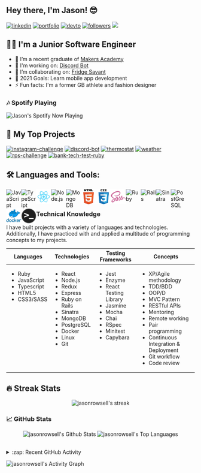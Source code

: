## Hey there, I'm Jason! 😎

 <a href="https://www.linkedin.com/in/jason-rowsell">
    <img alt="linkedin" title="My LinkedIn Page" src="https://img.shields.io/badge/LinkedIn-0077B5?style=for-the-badge&logo=linkedin&logoColor=white"></a>
     <a href="#">
    <img alt="portfolio" title="My Portfolio" src="https://img.shields.io/badge/Website-3b5998?style=for-the-badge&logo=google-chrome&logoColor=white"></a>
  <a href="#">
    <img alt="devto" title="My Dev Page" src="https://img.shields.io/badge/dev.to-0A0A0A?style=for-the-badge&logo=dev.to&logoColor=white"></a>
   <a href="https://github.com/jasonrowsell">
    <img alt="followers" title="Follow me on Github" src="https://img.shields.io/github/followers/jasonrowsell?color=236ad3&labelColor=1155ba&style=for-the-badge&logo=github&label=Follow"/></a>
     <a href="https://www.codewars.com/users/jasonrowsell">
    <img src="https://img.shields.io/badge/CodeWars-%23AD2C27?style=for-the-badge&logo=codewars&logoColor=white"/></a>

## 👨‍💻 I'm a Junior Software Engineer

- 🌱 I’m a recent graduate of [Makers Academy](https://makers.tech/about-us/)
- 🚀 I'm working on: [Discord Bot](https://github.com/jasonrowsell/discord-bot)
- 🎯 I’m collaborating on: [Fridge Savant](https://github.com/jasonrowsell/fridge-savant-client)
- 🥅 2021 Goals: Learn mobile app development
- ⚡ Fun facts: I'm a former GB athlete and fashion designer

### 🎶 Spotify Playing

<img src="https://jasonrowsell-now-playing.vercel.app/api/spotify" alt="Jason's Spotify Now Playing" width="400" />

## 🚀 My Top Projects

<p align="left">
  <a href="https://github.com/jasonrowsell/instagram-challenge"><img width="282" src="https://denvercoder1-github-readme-stats.vercel.app/api/pin/?username=jasonrowsell&repo=instagram-challenge&show_icons=false&count_private=true&theme=react&hide_border=true&bg_color=1F222A" alt="instagram-challenge"></a>
  <a href="https://github.com/jasonrowsell/discord-bot"><img width="282" src="https://denvercoder1-github-readme-stats.vercel.app/api/pin/?username=jasonrowsell&repo=discord-bot&show_icons=false&count_private=true&theme=react&hide_border=true&bg_color=1F222A" alt="discord-bot"></a>
  <a href="https://github.com/jasonrowsell/thermostat"><img width="282" src="https://denvercoder1-github-readme-stats.vercel.app/api/pin/?username=jasonrowsell&repo=thermostat&show_icons=false&count_private=true&theme=react&hide_border=true&bg_color=1F222A" alt="thermostat"></a>
  <a href="https://github.com/jasonrowsell/weather"><img width="282" src="https://denvercoder1-github-readme-stats.vercel.app/api/pin/?username=jasonrowsell&repo=weather&show_icons=false&count_private=true&theme=react&hide_border=true&bg_color=1F222A" alt="weather"></a>
  <a href="https://github.com/jasonrowsell/rps-challenge"><img width="282" src="https://denvercoder1-github-readme-stats.vercel.app/api/pin?username=jasonrowsell&repo=rps-challenge&show_icons=false&count_private=true&theme=react&hide_border=true&bg_color=1F222A" alt="rps-challenge"></a>
  <a href="https://github.com/jasonrowsell/bank-tech-test-ruby"><img width="282" src="https://denvercoder1-github-readme-stats.vercel.app/api/pin/?username=jasonrowsell&repo=bank-tech-test-ruby&show_icons=false&count_private=true&theme=react&hide_border=true&bg_color=1F222A" alt="bank-tech-test-ruby"></a>
</p>

## 🛠 Languages and Tools:


<img align="left" alt="JavaScript" width="40px" src="https://cdn.svgporn.com/logos/javascript.svg" />
<img align="left" alt="TypeScript" width="40px" src="https://cdn.svgporn.com/logos/typescript-icon.svg" />
<img align="left" alt="React" width="40px" src="https://raw.githubusercontent.com/github/explore/80688e429a7d4ef2fca1e82350fe8e3517d3494d/topics/react/react.png" />
<img align="left" alt="Node.js" width="40px" src="https://cdn.svgporn.com/logos/nodejs-icon.svg" />
<img align="left" alt="Mongo DB" width="40px" src="https://img.icons8.com/color/452/mongodb.png" />
<img align="left" alt="HTML5" width="40px" src="https://raw.githubusercontent.com/github/explore/80688e429a7d4ef2fca1e82350fe8e3517d3494d/topics/html/html.png" />
<img align="left" alt="CSS3" width="40px" src="https://raw.githubusercontent.com/github/explore/80688e429a7d4ef2fca1e82350fe8e3517d3494d/topics/css/css.png" />
<img align="left" alt="Sass" width="40px" src="https://raw.githubusercontent.com/github/explore/80688e429a7d4ef2fca1e82350fe8e3517d3494d/topics/sass/sass.png" />
<img align="left" alt="Ruby" width="40px" src="https://cdn.svgporn.com/logos/ruby.svg" />
<img align="left" alt="Rails" width="40px" src="https://pbs.twimg.com/media/CZGHPChUAAA3jqE.png" />
<img align="left" alt="Sinatra" width="40px" src="https://cdn.svgporn.com/logos/sinatra.svg" />
<img align="left" alt="PostGreSQL" width="40px" src="https://cdn.svgporn.com/logos/postgresql.svg" />
<img align="left" alt="Docker" width="40px" src="https://raw.githubusercontent.com/github/explore/80688e429a7d4ef2fca1e82350fe8e3517d3494d/topics/docker/docker.png" />
<img align="left" alt="Terminal" width="40px" src="https://raw.githubusercontent.com/github/explore/80688e429a7d4ef2fca1e82350fe8e3517d3494d/topics/terminal/terminal.png" />

<br/>

<br/>

### Technical Knowledge

I have built projects with a variety of languages and technologies. Additionally, I have practiced with and applied a multitude of programming concepts to my projects.

<table>
  <thead>
    <tr>
      <th>Languages</th>
      <th>Technologies</th>
      <th>Testing Frameworks</th>
      <th>Concepts</th>
    </tr>
  </thead>
  <tbody>
    <tr>
      <td style="vertical-align: top">
        <ul>
         <li>Ruby</li>
          <li>JavaScript</li>
          <li>Typescript</li>
          <li>HTML5</li>
          <li>CSS3/SASS</li>
        </ul>
      </td>
      <td style="vertical-align: top">
        <ul>
          <li>React</li>
          <li>Node.js</li>
          <li>Redux</li>
          <li>Express</li>
          <li>Ruby on Rails</li>
          <li>Sinatra</li>
          <li>MongoDB</li>
          <li>PostgreSQL</li>
          <li>Docker</li>
          <li>Linux</li>
          <li>Git</li>
        </ul>
      </td>
      <td style="vertical-align: top">
        <ul>
          <li>Jest</li>
          <li>Enzyme</li>
          <li>React Testing Library</li>
          <li>Jasmine</li>
          <li>Mocha</li>
          <li>Chai</li>
          <li>RSpec</li>
          <li>Minitest</li>
          <li>Capybara</li>
        </ul>
      </td>
      <td style="vertical-align: top">
        <ul>
          <li>XP/Agile methodology</li>
          <li>TDD/BDD</li>
          <li>OOP/D</li>
          <li>MVC Pattern</li>
          <li>RESTful APIs</li>
          <li>Mentoring</li>
          <li>Remote working</li>
          <li>Pair programming</li>
          <li>Continuous Integration & Deployment</li>
          <li>Git workflow</li>
          <li>Code review</li>
        </ul>
      </td>
    </tr>
  </tbody>
</table>

## 🔥 Streak Stats

<p align="center">
    <img title="My streak stats" alt="jasonrowsell's streak" src="https://github-readme-streak-stats.herokuapp.com/?user=jasonrowsell&theme=black-ice&hide_border=true&stroke=0000&background=060A0CD0"/>
  <p align="center"></p>
</p>

### 📈 GitHub Stats

<p align="center">
    <img alt="jasonrowsell's Github Stats" src="https://github-readme-stats.vercel.app/api?username=jasonrowsell&show_icons=true&count_private=true&theme=react&hide_border=true&bg_color=0D1117" /></a>
  <img alt="jasonrowsell's Top Languages" src="https://github-readme-stats.vercel.app/api/top-langs/?username=jasonrowsell&langs_count=8&count_private=true&layout=compact&theme=react&hide_border=true&bg_color=0D1117&hide=html,css" /></a>
</p>

<br />

<details>
  <summary>:zap: Recent GitHub Activity</summary>

<!--START_SECTION:activity-->
1. 🎉 Merged PR [#21](https://github.com/jasonrowsell/fridge-savant-client/pull/21) in [jasonrowsell/fridge-savant-client](https://github.com/jasonrowsell/fridge-savant-client)
2. 💪 Opened PR [#21](https://github.com/jasonrowsell/fridge-savant-client/pull/21) in [jasonrowsell/fridge-savant-client](https://github.com/jasonrowsell/fridge-savant-client)
3. 🎉 Merged PR [#20](https://github.com/jasonrowsell/fridge-savant-client/pull/20) in [jasonrowsell/fridge-savant-client](https://github.com/jasonrowsell/fridge-savant-client)
4. 🎉 Merged PR [#19](https://github.com/jasonrowsell/fridge-savant-client/pull/19) in [jasonrowsell/fridge-savant-client](https://github.com/jasonrowsell/fridge-savant-client)
5. ❌ Reopened PR [#19](https://github.com/jasonrowsell/fridge-savant-client/pull/19) in [jasonrowsell/fridge-savant-client](https://github.com/jasonrowsell/fridge-savant-client)
<!--END_SECTION:activity-->

</details>


<img alt="jasonrowsell's Activity Graph" src="https://activity-graph.herokuapp.com/graph?username=jasonrowsell&bg_color=0D1117&color=5BCDEC&line=5BCDEC&point=FFFFFF&hide_border=true" /></a>

